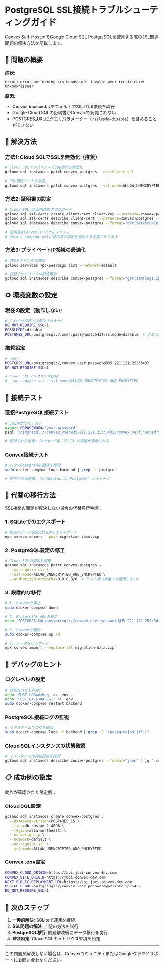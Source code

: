 # PostgreSQL SSL接続トラブルシューティングガイド

Convex Self-HostedでGoogle Cloud SQL PostgreSQLを使用する際のSSL関連問題の解決方法を記載します。

## 🚨 問題の概要

**症状:**
```
Error: error performing TLS handshake: invalid peer certificate: UnknownIssuer
```

**原因:**
- Convex backendはデフォルトでSSL/TLS接続を試行
- Google Cloud SQLの証明書がConvexで認識されない
- POSTGRES_URLにクエリパラメーター（`?sslmode=disable`）を含めることができない

## 🔧 解決方法

### 方法1: Cloud SQLでSSLを無効化（推奨）

```bash
# Cloud SQLインスタンスでSSL要求を無効化
gcloud sql instances patch convex-postgres --no-require-ssl

# SSL接続モードを設定
gcloud sql instances patch convex-postgres --ssl-mode=ALLOW_UNENCRYPTED_AND_ENCRYPTED
```

### 方法2: 証明書の設定

```bash
# Cloud SQL CA証明書をダウンロード
gcloud sql ssl-certs create client-cert client-key --instance=convex-postgres
gcloud sql ssl-certs describe client-cert --instance=convex-postgres --format="get(cert)" > client-cert.pem
gcloud sql instances describe convex-postgres --format="get(serverCaCert.cert)" > server-ca.pem

# 証明書をConvexコンテナにマウント
# docker-compose.ymlに証明書の設定を追加する必要があります
```

### 方法3: プライベートIP接続の最適化

```bash
# VPCピアリングの確認
gcloud services vpc-peerings list --network=default

# 認証ネットワークの設定確認
gcloud sql instances describe convex-postgres --format="get(settings.ipConfiguration)"
```

## ⚙️ 環境変数の設定

### 現在の設定（動作しない）
```bash
# これらの設定では解決されません
DO_NOT_REQUIRE_SSL=1
PGSSLMODE=disable
POSTGRES_URL=postgresql://user:pass@host:5432?sslmode=disable  # クエリパラメーター禁止
```

### 推奨設定
```bash
# .env
POSTGRES_URL=postgresql://convex_user:password@35.221.121.252:5432
DO_NOT_REQUIRE_SSL=1

# Cloud SQLインスタンス設定
# --no-require-ssl --ssl-mode=ALLOW_UNENCRYPTED_AND_ENCRYPTED
```

## 🧪 接続テスト

### 直接PostgreSQL接続テスト
```bash
# SSL無効でのテスト
export PGPASSWORD='your-password'
psql 'postgresql://convex_user@35.221.121.252:5432/convex_self_hosted?sslmode=disable' -c 'SELECT version();'

# 期待される結果: PostgreSQL 15.13 の情報が表示される
```

### Convex接続テスト
```bash
# ログでPostgreSQL接続を確認
sudo docker-compose logs backend | grep -i postgres

# 期待される結果: "Connected to Postgres" メッセージ
```

## 🔄 代替の移行方法

SSL接続の問題が解決しない場合の代替移行手順：

### 1. SQLiteでのエクスポート
```bash
# 現在のデータをSQLiteからエクスポート
npx convex export --path migration-data.zip
```

### 2. PostgreSQL設定の修正
```bash
# Cloud SQLの設定を調整
gcloud sql instances patch convex-postgres \
  --no-require-ssl \
  --ssl-mode=ALLOW_UNENCRYPTED_AND_ENCRYPTED \
  --authorized-networks=0.0.0.0/0  # テスト用（本番では使用しない）
```

### 3. 段階的な移行
```bash
# 1. Convexを停止
sudo docker-compose down

# 2. PostgreSQL URLを設定
echo 'POSTGRES_URL=postgresql://convex_user:password@35.221.121.252:5432' >> .env

# 3. Convexを起動
sudo docker-compose up -d

# 4. データをインポート
npx convex import --replace-all migration-data.zip
```

## 🐛 デバッグのヒント

### ログレベルの設定
```bash
# 詳細なログを有効化
echo 'RUST_LOG=debug' >> .env
echo 'RUST_BACKTRACE=1' >> .env
sudo docker-compose restart backend
```

### PostgreSQL接続ログの監視
```bash
# リアルタイムでログを確認
sudo docker-compose logs -f backend | grep -E "(postgres|ssl|tls)"
```

### Cloud SQLインスタンスの状態確認
```bash
# インスタンスの詳細設定を確認
gcloud sql instances describe convex-postgres --format="json" | jq '.settings.ipConfiguration'
```

## 📋 成功例の設定

動作が確認された設定例：

### Cloud SQL設定
```bash
gcloud sql instances create convex-postgres \
  --database-version=POSTGRES_15 \
  --tier=db-custom-2-4096 \
  --region=asia-northeast1 \
  --no-assign-ip \
  --network=default \
  --no-require-ssl \
  --ssl-mode=ALLOW_UNENCRYPTED_AND_ENCRYPTED
```

### Convex .env設定
```bash
CONVEX_CLOUD_ORIGIN=https://api.jbci-convex-dev.com
CONVEX_SITE_ORIGIN=https://jbci-convex-dev.com
NEXT_PUBLIC_DEPLOYMENT_URL=https://api.jbci-convex-dev.com
POSTGRES_URL=postgresql://convex_user:password@private-ip:5432
DO_NOT_REQUIRE_SSL=1
```

## 🚀 次のステップ

1. **一時的解決**: SQLiteで運用を継続
2. **SSL問題の解決**: 上記の方法を試行
3. **PostgreSQL移行**: 問題解決後にデータ移行を実行
4. **監視設定**: Cloud SQLのメトリクス監視を設定

---

この問題が解決しない場合は、ConvexコミュニティまたはGoogleクラウドサポートにお問い合わせください。